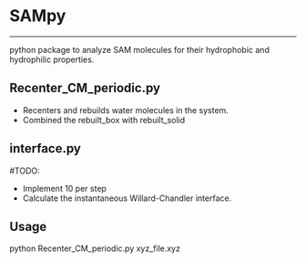 # SAMpy
-----
python package to analyze SAM molecules for their hydrophobic and hydrophilic properties.


Recenter_CM_periodic.py
---
* Recenters and rebuilds water molecules in the system.
* Combined the rebuilt_box with rebuilt_solid

interface.py
---
#TODO: 
* Implement 10 per step
* Calculate the instantaneous Willard-Chandler interface. 

Usage
-----
python Recenter_CM_periodic.py xyz_file.xyz

